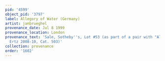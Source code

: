 ```yaml
---
pid: '4599'
object_pid: '3797'
label: Allegory of Water (Germany)
artist: janbrueghel
provenance_date: Jul 8 1999
provenance_location: London
provenance_text: 'Sale, Sotheby''s, Lot #53 (as part of a pair with "Allegory of Air",
  Ertz 2008-10, Cat. 503)'
collection: provenance
order: '1602'
---
```

